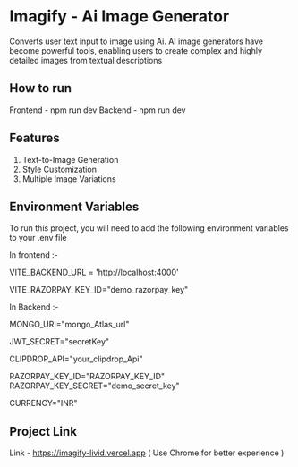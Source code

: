 
# Imagify - Ai Image Generator

Converts user text input to image using Ai.
AI image generators have become powerful tools, enabling users to create complex and highly detailed images from textual descriptions

## How to run

Frontend - npm run dev
Backend - npm run dev




## Features

1. Text-to-Image Generation
2. Style Customization
3. Multiple Image Variations
## Environment Variables

To run this project, you will need to add the following environment variables to your .env file

In frontend :-

VITE_BACKEND_URL = 'http://localhost:4000'

VITE_RAZORPAY_KEY_ID="demo_razorpay_key"

In Backend :-

MONGO_URI="mongo_Atlas_url"

JWT_SECRET="secretKey"

CLIPDROP_API="your_clipdrop_Api"

RAZORPAY_KEY_ID="RAZORPAY_KEY_ID"
RAZORPAY_KEY_SECRET="demo_secret_key"

CURRENCY="INR"

## Project Link ##
Link - https://imagify-livid.vercel.app  ( Use Chrome for better experience )


